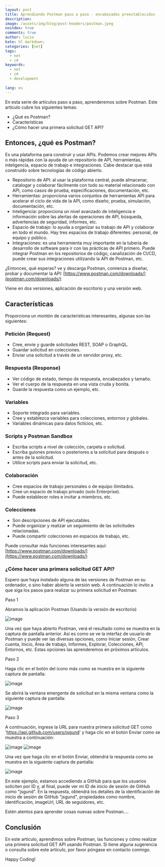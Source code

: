 ```yaml
---
layout: post
title: Aprendiendo Postman paso a paso - encabezados preestablecidos
description:
image: /assets/img/blog/post-headers/postman.jpeg
noindex: true
comments: true
author: lucio
kate: hl markdown;
categories: [net]
tags:
  - net
  - c#
keywords:
  - net
  - c#
  - development
  
lang: es
---
```


En esta serie de artículos paso a paso, aprenderemos sobre Postman. Este artículo cubre los siguientes temas:

- ¿Qué es Postman?
- Características
- ¿Cómo hacer una primera solicitud GET API?

## Entonces, ¿qué es Postman?

Es una plataforma para construir y usar APIs. Podemos crear mejores APIs o más rápidas con la ayuda de un repositorio de API, herramientas, inteligencia, espacio de trabajo e integraciones. Cabe destacar que está construido sobre tecnologías de código abierto.

- Repositorio de API: al usar la plataforma central, puede almacenar, catalogar y colaborar fácilmente con todo su material relacionado con API, como casos de prueba, especificaciones, documentación, etc.
- Herramientas: proporciona varios conjuntos de herramientas API para acelerar el ciclo de vida de la API, como diseño, prueba, simulación, documentación, etc.
- Inteligencia: proporciona un nivel avanzado de inteligencia e información sobre las alertas de operaciones de API, búsqueda, advertencias de seguridad, informes, etc.
- Espacio de trabajo: lo ayuda a organizar su trabajo de API y colaborar en todo el mundo. Hay tres espacios de trabajo diferentes: personal, de equipo y público.
- Integraciones: es una herramienta muy importante en la tubería de desarrollo de software para ir con las prácticas de API primero. Puede integrar Postman en los repositorios de código, canalización de CI/CD, puede crear sus integraciones utilizando la API de Postman, etc.

¿Entonces, qué esperas? ve y descarga Postman, comienza a diseñar, probar y documentar la API: [https://www.postman.com/downloads/](postman.com/downloads/)

Viene en dos versiones, aplicación de escritorio y una versión web.

## Características
Proporciona un montón de características interesantes, algunas son las siguientes:

### Petición (Request)

- Cree, envíe y guarde solicitudes REST, SOAP o GraphQL.
- Guardar solicitud en colecciones.
- Enviar una solicitud a través de un servidor proxy, etc.

### Respuesta (Response)

- Ver código de estado, tiempo de respuesta, encabezados y tamaño.
- Ver el cuerpo de la respuesta en una vista cruda y bonita.
- Guarde la respuesta como un ejemplo, etc.

### Variables

- Soporte integrado para variables.
- Cree y establezca variables para colecciones, entornos y globales.
- Variables dinámicas para datos ficticios, etc.

### Scripts y Postman Sandbox 

- Escriba scripts a nivel de colección, carpeta o solicitud.
- Escriba guiones previos o posteriores a la solicitud para después o antes de la solicitud.
- Utilice scripts para enviar la solicitud, etc.


### Colaboración

- Cree espacios de trabajo personales o de equipo ilimitados.
- Cree un espacio de trabajo privado (solo Enterprise).
- Puede establecer roles e invitar a miembros, etc.

### Colecciones

- Son descripciones de API ejecutables.
- Puede organizar y realizar un seguimiento de las solicitudes relacionadas.
- Puede compartir colecciones en espacios de trabajo, etc.

Puede consultar más funciones interesantes aquí: [https://www.postman.com/downloads/](https://www.postman.com/downloads/)

### ¿Cómo hacer una primera solicitud GET API?
Espero que haya instalado alguna de las versiones de Postman en su ordenador, o sino haber abierto la versión web. A continuación lo invito a que siga los pasos para realizar su primera solicitud en Postman:

Paso 1

Abramos la aplicación Postman (Usando la versión de escritorio)

![image](/assets/img/blog/tutorials/intro-postman/01.png)

Una vez que haya abierto Postman, verá el resultado como se muestra en la captura de pantalla anterior. Así es como se ve la interfaz de usuario de Postman y puede ver las diversas opciones, como Iniciar sesión, Crear cuenta, Inicio, Área de trabajo, Informes, Explorar, Colecciones, API, Entornos, etc. Estas opciones las aprenderemos en próximos artículos.

Paso 2

Haga clic en el botón del icono más como se muestra en la siguiente captura de pantalla:

![image](/assets/img/blog/tutorials/intro-postman/02.png)

Se abrirá la ventana emergente de solicitud en la misma ventana como la siguiente captura de pantalla:

![image](/assets/img/blog/tutorials/intro-postman/03.png)

Paso 3

A continuación, ingrese la URL para nuestra primera solicitud GET como 'https://api.github.com/users/jsgund' y haga clic en el botón Enviar como se muestra a continuación:

![image](/assets/img/blog/tutorials/intro-postman/04.png)
![image](/assets/img/blog/tutorials/alexa-champion/profileVGGL.png)

Una vez que haga clic en el botón Enviar, obtendrá la respuesta como se muestra en la siguiente captura de pantalla:

![image](/assets/img/blog/tutorials/intro-postman/05.png)

En este ejemplo, estamos accediendo a GitHub para que los usuarios soliciten por ID y, al final, puede ver mi ID de inicio de sesión de GitHub como "jsgund". En la respuesta, obtendrá los detalles de la identificación de inicio de sesión de GitHub "jsgund", propiedades como nombre, identificación, imageUrl, URL de seguidores, etc.

Estén atentos para aprender cosas nuevas sobre Postman….

## Conclusión
En este artículo, aprendimos sobre Postman, las funciones y cómo realizar una primera solicitud GET API usando Postman. Si tiene alguna sugerencia o consulta sobre este artículo, por favor póngase en contacto conmigo.

 Happy Coding!
